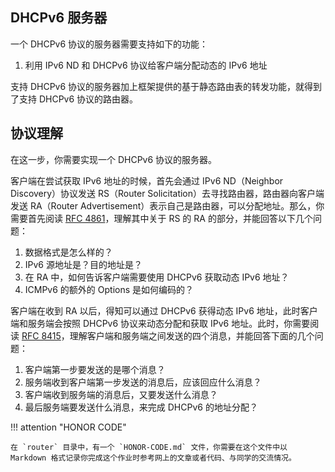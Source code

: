 ## DHCPv6 服务器

一个 DHCPv6 协议的服务器需要支持如下的功能：

1. 利用 IPv6 ND 和 DHCPv6 协议给客户端分配动态的 IPv6 地址

支持 DHCPv6 协议的服务器加上框架提供的基于静态路由表的转发功能，就得到了支持 DHCPv6 协议的路由器。

## 协议理解

在这一步，你需要实现一个 DHCPv6 协议的服务器。

客户端在尝试获取 IPv6 地址的时候，首先会通过 IPv6 ND（Neighbor Discovery）协议发送 RS（Router Solicitation）去寻找路由器，路由器向客户端发送 RA（Router Advertisement）表示自己是路由器，可以分配地址。那么，你需要首先阅读 [RFC 4861](https://www.rfc-editor.org/rfc/rfc4861)，理解其中关于 RS 的 RA 的部分，并能回答以下几个问题：

1. 数据格式是怎么样的？
2. IPv6 源地址是？目的地址是？
3. 在 RA 中，如何告诉客户端需要使用 DHCPv6 获取动态 IPv6 地址？
4. ICMPv6 的额外的 Options 是如何编码的？

客户端在收到 RA 以后，得知可以通过 DHCPv6 获得动态 IPv6 地址，此时客户端和服务端会按照 DHCPv6 协议来动态分配和获取 IPv6 地址。此时，你需要阅读 [RFC 8415](https://www.rfc-editor.org/rfc/rfc8415.html)，理解客户端和服务端之间发送的四个消息，并能回答下面的几个问题：

1. 客户端第一步要发送的是哪个消息？
2. 服务端收到客户端第一步发送的消息后，应该回应什么消息？
3. 客户端收到服务端的消息后，又要发送什么消息？
4. 最后服务端要发送什么消息，来完成 DHCPv6 的地址分配？

!!! attention "HONOR CODE"

    在 `router` 目录中，有一个 `HONOR-CODE.md` 文件，你需要在这个文件中以 Markdown 格式记录你完成这个作业时参考网上的文章或者代码、与同学的交流情况。
